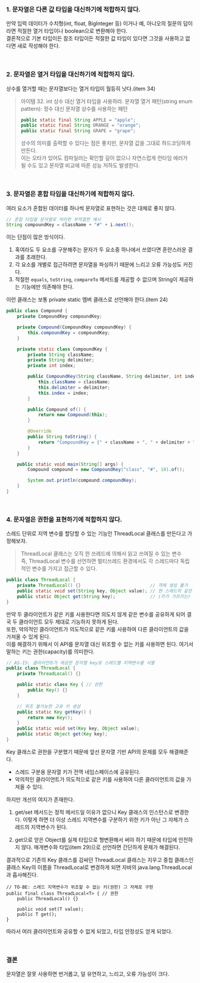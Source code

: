 ### 1. 문자열은 다른 값 타입을 대신하기에 적합하지 않다.

만약 입력 데이터가 수치형(int, float, BigInteger 등) 이거나 예, 아니오의 질문의 답이라면 적절한 열거 타입이나 boolean으로 변환해야 한다.<br/>
결론적으로 기본 타입이든 참조 타입이든 적절한 값 타입이 있다면 그것을 사용하고 없다면 새로 작성해야 한다.

<br/>

### 2. 문자열은 열거 타입을 대신하기에 적합하지 않다.

상수를 열거할 때는 문자열보다는 열거 타입이 월등히 낫다.(item 34)

> 아이템 32. int 상수 대신 열거 타입을 사용하라.
> 문자열 열거 패턴(string enum pattern): 정수 대신 문자열 상수를 사용하는 패턴
> ```java
> public static final String APPLE = "apple";
> public static final String ORANGE = "orange";
> public static final String GRAPE = "grape";
> ```
> 상수의 의미를 출력할 수 있다는 점은 좋지만, 문자열 값을 그대로 하드코딩하게 만든다.<br/>
> 이는 오타가 있어도 컴파일러는 확인할 길이 없으니 자연스럽게 런타임 에러가 될 수도 있고 문자열 비교에 따른 성능 저하도 발생한다.

<br/>

### 3. 문자열은 혼합 타입을 대신하기에 적합하지 않다.

여러 요소가 혼합된 데이터를 하나씩 문자열로 표현하는 것은 대체로 좋지 않다.

```java
// 혼합 타입을 문자열로 처리한 부적절한 예시
String compoundKey = className + "#" + i.next();
```

이는 단점이 많은 방식이다.
1. 혹여라도 두 요소를 구분해주는 문자가 두 요소중 하나에서 쓰였다면 혼란스러운 결과를 초래한다.
2. 각 요소를 개별로 접근하려면 문자열을 파싱하기 때문에 느리고 오류 가능성도 커진다.
3. 적절한 `equals`, `toString`, `compareTo` 메서드를 제공할 수 없으며 String이 제공하는 기능에만 의존해야 한다.

이런 클래스는 보통 private static 멤버 클래스로 선언해야 한다.(item 24)

```java
public class Compound {
    private CompoundKey compoundKey;

    private Compound(CompoundKey compoundKey) {
        this.compoundKey = compoundKey;
    }

    private static class CompoundKey {
        private String className;
        private String delimiter;
        private int index;

        public CompoundKey(String className, String delimiter, int index) {
            this.className = className;
            this.delimiter = delimiter;
            this.index = index;
        }

        public Compound of() {
            return new Compound(this);
        }

        @Override
        public String toString() {
            return "CompoundKey = {" + className + ", " + delimiter + ", " + index + "}";
        }
    }

    public static void main(String[] args) {
        Compound compound = new CompoundKey("class", "#", 10).of();

        System.out.println(compound.compoundKey);
    }
}
```

<br/>

### 4. 문자열은 권한을 표현하기에 적합하지 않다.

스레드 단위로 지역 변수를 할당할 수 있는 기능인 ThreadLocal 클래스를 만든다고 가정해보자.
> ThreadLocal 클래스는 오직 한 쓰레드에 의해서 읽고 쓰여질 수 있는 변수<br/>
> 즉, ThreadLocal 변수를 선언하면 멀티쓰레드 환경에서도 각 스레드마다 독립적인 변수를 가지고 접근할 수 있다.

```java
public class ThreadLocal {
    private ThreadLocal() {}                          // 객체 생성 불가
    public static void set(String key, Object value); // 현 스레드의 같은 값을 키로 구분해 저장한다.
    public static Object get(String key);             // (키가 가르키는) 현 스레드의 값을 반환한다.
}
```

만약 두 클라이언트가 같은 키를 사용한다면 의도치 않게 같은 변수를 공유하게 되어 결국 두 클라이언트 모두 제대로 기능하지 못하게 된다.<br/>
또한, 악의적인 클라이언트가 의도적으로 같은 키를 사용하여 다른 클라이언트의 값을 가져올 수 있게 된다.<br/>
이를 해결하기 위해서 이 API를 문자열 대신 위조할 수 없는 키를 사용하면 된다. 여기서 말하는 키는 권한(capacity)를 의미한다.

```java
// AS-IS: 클라이언트가 제공한 문자열 key로 스레드별 지역변수를 식별
public class ThreadLocal {
    private ThreadLocal() {}

    public static class Key { // 권한
        public Key() {}
    }

    // 위조 불가능한 고유 키 생성
    public static Key getKey() {
        return new Key();
    }
    public static void set(Key key, Object value);
    public static Object get(Key key);
}
```

Key 클래스로 권한을 구분했기 때문에 앞선 문자열 기반 API의 문제를 모두 해결해준다.
- 스레드 구분용 문자열 키가 전역 네임스페이스에 공유된다.
- 악의적인 클라이언트가 의도적으로 같은 키를 사용하여 다른 클라이언트의 값을 가져올 수 있다.

하지만 개선의 여지가 존재한다.

1. get/set 메서드는 정적 메서드일 이유가 없으니 Key 클래스의 인스턴스로 변경한다.
이렇게 하면 더 이상 스레드 지역변수를 구분하기 위한 키가 아닌 그 자체가 스레드의 지역변수가 된다.

2. get으로 얻은 Object를 실제 타입으로 형변환해서 써야 하기 때문에 타입에 안전하지 않다.
매개변수화 타입(item 29)으로 선언하면 간단하게 문제가 해결된다.

결과적으로 기존의 Key 클래스를 감싸던 ThreadLocal 클래스는 지우고 중첩 클래스인 클래스 Key의 이름을 ThreadLocal로 변경하게 되면 자바의 java.lang.ThreadLocal 과 흡사해진다.

```
// TO-BE: 스레드 지역변수가 위조할 수 없는 키(권한) 그 자체로 구현
public final class ThreadLocal<T> { // 권한
    public ThreadLocal() {}

    public void set(T value);
    public T get();
}
```

따라서 여러 클라이언트와 공유할 수 없게 되었고, 타입 안정성도 얻게 되었다.

<br/>

### 결론
문자열은 잘못 사용하면 번거롭고, 덜 유연하고, 느리고, 오류 가능성이 크다.<br/>
